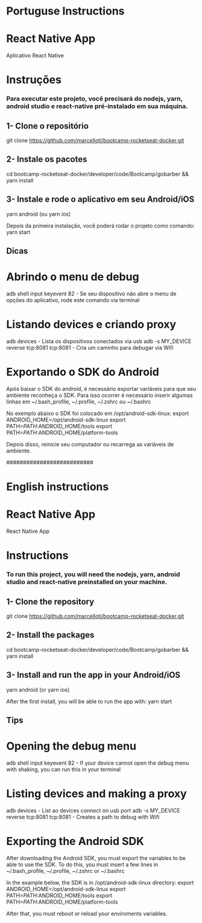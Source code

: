 # Portuguse Instructions

# React Native App
Aplicativo React Native

# Instruções
### Para executar este projeto, você precisará do nodejs, yarn, android studio e react-native pré-instalado em sua máquina.

## 1- Clone o repositório
git clone https://github.com/marcelloti/bootcamp-rocketseat-docker.git

## 2- Instale os pacotes
cd bootcamp-rocketseat-docker/developer/code/Bootcamp/gobarber && yarn install

## 3- Instale e rode o aplicativo em seu Android/iOS
yarn android (ou yarn ios)

Depois da primeira instalação, você poderá rodar o projeto como comando:
yarn start

## Dicas

# Abrindo o menu de debug
adb shell input keyevent 82 - Se seu dispositivo não abre o menu de opções do aplicativo, rode este comando via terminal

# Listando devices e criando proxy
adb devices - Lista os dispositivos conectados via usb
adb -s MY_DEVICE reverse tcp:8081 tcp:8081 - Cria um caminho para debugar via Wifi

# Exportando o SDK do Android
Após baixar o SDK do android, é necessário exportar variáveis para que seu ambiente reconheça o SDK.
Para isso ocorrer é necessário inserir algumas linhas em ~/.bash_profile, ~/.profile, ~/.zshrc ou ~/.bashrc

No exemplo abaixo o SDK foi colocado em /opt/android-sdk-linux:
export ANDROID_HOME=/opt/android-sdk-linux
export PATH=$PATH:$ANDROID_HOME/tools
export PATH=$PATH:$ANDROID_HOME/platform-tools

Depois disso, reinicie seu computador ou recarrega as variáveis de ambiente.

##########################
# English instructions

# React Native App
React Native App

# Instructions
### To run this project, you will need the nodejs, yarn, android studio and react-native preinstalled on your machine.

## 1- Clone the repository
git clone https://github.com/marcelloti/bootcamp-rocketseat-docker.git

## 2- Install the packages
cd bootcamp-rocketseat-docker/developer/code/Bootcamp/gobarber && yarn install

## 3- Install and run the app in your Android/iOS
yarn android (or yarn ios)

After the first install, you will be able to run the app with:
yarn start

## Tips

# Opening the debug menu
adb shell input keyevent 82 - If your device cannot open the debug menu with shaking, you can run this in your terminal

# Listing devices and making a proxy
adb devices - List ao devices connect on usb port
adb -s MY_DEVICE reverse tcp:8081 tcp:8081 - Creates a path to debug with Wifi

# Exporting the Android SDK
After downloading the Android SDK, you must export the variables to be able to use the SDK.
To do this, you must insert a few lines in ~/.bash_profile, ~/.profile, ~/.zshrc or ~/.bashrc

In the example below, the SDK is in /opt/android-sdk-linux directory:
export ANDROID_HOME=/opt/android-sdk-linux
export PATH=$PATH:$ANDROID_HOME/tools
export PATH=$PATH:$ANDROID_HOME/platform-tools

After that, you must reboot or reload your enviroments variables.
